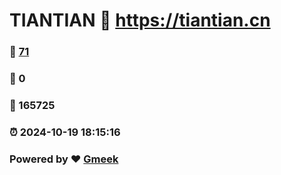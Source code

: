 # TIANTIAN :link: https://tiantian.cn 
### :page_facing_up: [71](https://tiantian.cn/tag.html) 
### :speech_balloon: 0 
### :hibiscus: 165725 
### :alarm_clock: 2024-10-19 18:15:16 
### Powered by :heart: [Gmeek](https://github.com/Meekdai/Gmeek)
